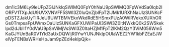 dm1lc3M6Ly9leUFpZGlJNklqSWlMQ0FpY0hNaU9pSWlMQ0FpWVdSa0lqb2lORFV1TXpJdU9UVXVNVFF5SWl3Z0luQnZjblFpT2lJMk1URXhNaUlzSUNKcFpDSTZJakUyTlRJeU9UWTBMVEkxWkdRdE5HSmxPUzA0WlRVekxXUXhORGs0TmpsaFpUWmxOaUlzSUNKaGFXUWlPaUl3SWl3Z0ltNWxkQ0k2SW5keklpd2dJblI1Y0dVaU9pSnViMjVsSWl3Z0ltaHZjM1FpT2lKM2QzY3ViM056Wm5KaGJYUnBaR0V1Yld3aUxDQWljR0YwYUNJNklpOUlaWEZ2YW1kbFZEaEJWelVpTENBaWRHeHpJam9pZEd4eklpQjk=
